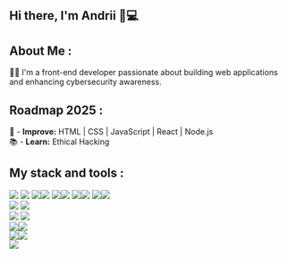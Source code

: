 ## Hi there, I'm Andrii 👋💻

## About Me :
👨‍💻 I'm a front-end developer passionate about building web applications and enhancing cybersecurity awareness.

## Roadmap 2025 :
📌 - **Improve:** HTML | CSS | JavaScript | React | Node.js  
📚 - **Learn:** Ethical Hacking 

## My stack and tools :
<img src="https://img.shields.io/badge/HTML5-orange?style=for-the-badge&logo=html5&logoColor=white"> <img src="https://img.shields.io/badge/CSS3-blue?style=for-the-badge&logo=css3&logoColor=white">
<img src="https://img.shields.io/badge/JavaScript-yellow?style=for-the-badge&logo=javascript&logoColor=black"><img src="https://img.shields.io/badge/TypeScript-blue?style=for-the-badge&logo=typescript&logoColor=white">
<img src="https://img.shields.io/badge/React-282c34?style=for-the-badge&logo=react&logoColor=61dafb"><img src="https://img.shields.io/badge/Node.js-43853D?style=for-the-badge&logo=node.js&logoColor=white">
<img src="https://img.shields.io/badge/MongoDB-4EA94B?style=for-the-badge&logo=mongodb&logoColor=white"><img src="https://img.shields.io/badge/GitHub-181717?style=for-the-badge&logo=github&logoColor=white">
<img src="https://img.shields.io/badge/Figma-282c34?style=for-the-badge&logo=figma&logoColor=white"><img src="https://img.shields.io/badge/Kali_Linux-blue?style=for-the-badge&logo=kalilinux&logoColor=white">  
<img src="https://img.shields.io/badge/Metasploit-0096FF?style=for-the-badge&logo=metasploit&logoColor=white"> <img src="https://img.shields.io/badge/Nmap-4682B4?style=for-the-badge&logo=nmap&logoColor=white">  
<img src="https://img.shields.io/badge/Wireshark-1679A7?style=for-the-badge&logo=wireshark&logoColor=white"> <img src="https://img.shields.io/badge/Burp_Suite-FF5722?style=for-the-badge&logo=burpsuite&logoColor=white">  
<img src="https://img.shields.io/badge/Tor-Brown?style=for-the-badge&logo=torbrowser&logoColor=white"><img src="https://img.shields.io/badge/SQLmap-FFD700?style=for-the-badge&logo=sqlite&logoColor=black">  
<img src="https://img.shields.io/badge/John_the_Ripper-darkred?style=for-the-badge&logo=linux&logoColor=white"><img src="https://img.shields.io/badge/Hydra-darkgreen?style=for-the-badge&logo=linux&logoColor=white">  
<img src="https://img.shields.io/badge/Aircrack--ng-gray?style=for-the-badge&logo=wifi&logoColor=white">  
